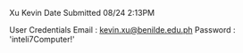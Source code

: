 Xu Kevin 
Date Submitted 08/24 2:13PM

User Credentials
Email : kevin.xu@benilde.edu.ph
Password : 'inteli7Computer!'
